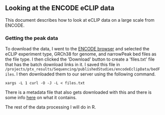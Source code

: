 ## Looking at the ENCODE eCLIP data

This document describes how to look at eCLIP data on a large scale from ENCODE.

### Getting the peak data

To download the data, I went to the [ENCODE browser](https://www.encodeproject.org/) and selected the eCLIP experiment type, GRCh38 for genome, and narrowPeak bed files as the file type. I then clicked the 'Download' button to create a 'files.txt' file that has the batch download links in it. I saved this file in `/projects/ptx_results/Sequencing/publishedStudies/encodeEclipData/bedFiles`. I then downloaded them to our server using the following command.

```shell
xargs -L 1 curl -O -J -L < files.txt
```

There is a metadata file that also gets downloaded with this and there is some info [here](https://www.encodeproject.org/help/batch-download/) on what it contains.

The rest of the data processing I will do in R.
